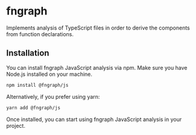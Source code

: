 # fngraph

Implements analysis of TypeScript files in order to derive the components from function declarations.

## Installation

You can install fngraph JavaScript analysis via npm. Make sure you have Node.js installed on your machine.

```bash
npm install @fngraph/js
```

Alternatively, if you prefer using yarn:

```bash
yarn add @fngraph/js
```

Once installed, you can start using fngraph JavaScript analysis in your project.
